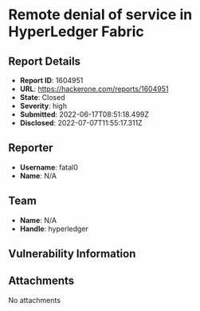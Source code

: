 # Remote denial of service in  HyperLedger Fabric

## Report Details
- **Report ID**: 1604951
- **URL**: https://hackerone.com/reports/1604951
- **State**: Closed
- **Severity**: high
- **Submitted**: 2022-06-17T08:51:18.499Z
- **Disclosed**: 2022-07-07T11:55:17.311Z

## Reporter
- **Username**: fatal0
- **Name**: N/A

## Team
- **Name**: N/A
- **Handle**: hyperledger

## Vulnerability Information


## Attachments
No attachments
